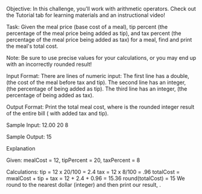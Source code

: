 Objective:
In this challenge, you'll work with arithmetic operators. Check out the Tutorial tab for learning materials and an instructional video!

Task:
Given the meal price (base cost of a meal), tip percent (the percentage of the meal price being added as tip), and tax percent (the percentage of the meal price being added as tax) for a meal, find and print the meal's total cost.

Note: Be sure to use precise values for your calculations, or you may end up with an incorrectly rounded result!

Input Format:
There are  lines of numeric input: 
The first line has a double,  (the cost of the meal before tax and tip). 
The second line has an integer,  (the percentage of  being added as tip). 
The third line has an integer,  (the percentage of  being added as tax).

Output Format:
Print the total meal cost, where  is the rounded integer result of the entire bill ( with added tax and tip).

Sample Input:
12.00
20
8

Sample Output:
15

Explanation

Given: 
mealCost = 12, tipPercent = 20, taxPercent = 8

Calculations: 
tip = 12 x 20/100 = 2.4
tax = 12 x 8/100 = .96
totalCost = mwalCost + tip + tax = 12 + 2.4 + 0.96 = 15.36
round(totalCost) = 15
We round  to the nearest dollar (integer) and then print our result, .
